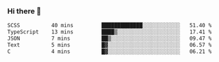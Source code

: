 ### Hi there 👋

<!--
**WShiBin/WShiBin** is a ✨ _special_ ✨ repository because its `README.md` (this file) appears on your GitHub profile.

Here are some ideas to get you started:

- 🔭 I’m currently working on ...
- 🌱 I’m currently learning ...
- 👯 I’m looking to collaborate on ...
- 🤔 I’m looking for help with ...
- 💬 Ask me about ...
- 📫 How to reach me: ...
- 😄 Pronouns: ...
- ⚡ Fun fact: ...
-->

<!--START_SECTION:waka-->

```txt
SCSS          40 mins         █████████████░░░░░░░░░░░░   51.40 %
TypeScript    13 mins         ████▒░░░░░░░░░░░░░░░░░░░░   17.41 %
JSON          7 mins          ██▒░░░░░░░░░░░░░░░░░░░░░░   09.47 %
Text          5 mins          █▓░░░░░░░░░░░░░░░░░░░░░░░   06.57 %
C             4 mins          █▓░░░░░░░░░░░░░░░░░░░░░░░   06.21 %
```

<!--END_SECTION:waka-->
